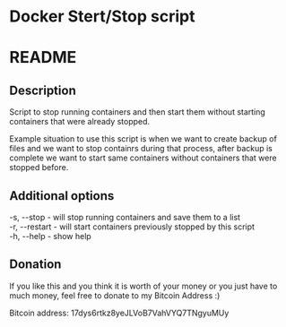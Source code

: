 # Docker Stert/Stop script #


# README #

## Description ##
Script to stop running containers and then start them without starting containers that were already stopped.

Example situation to use this script is when we want to create backup of files and we want to stop containrs during that process, 
after backup is complete we want to start same containers without containers that were stopped before.

## Additional options ##
 -s, --stop - will stop running containers and save them to a list\
 -r, --restart - will start containers previously stopped by this script\
 -h, --help - show help

## Donation ##
If you like this and you think it is worth of your money or you just have to much money, feel free to donate to my Bitcoin Address :)

Bitcoin address: 17dys6rtkz8yeJLVoB7VahVYQ7TNgyuMUy
